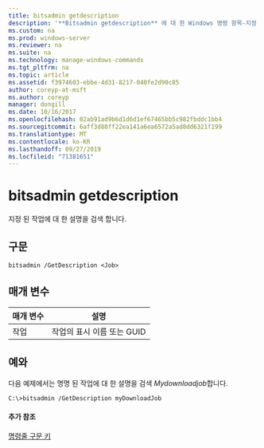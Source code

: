 ```yaml
---
title: bitsadmin getdescription
description: '**Bitsadmin getdescription** 에 대 한 Windows 명령 항목-지정 된 작업에 대 한 설명을 검색 합니다.'
ms.custom: na
ms.prod: windows-server
ms.reviewer: na
ms.suite: na
ms.technology: manage-windows-commands
ms.tgt_pltfrm: na
ms.topic: article
ms.assetid: f3974603-ebbe-4d31-8217-040fe2d90c85
author: coreyp-at-msft
ms.author: coreyp
manager: dongill
ms.date: 10/16/2017
ms.openlocfilehash: 02ab91ad9b6d1d6d1ef67465bb5c982fbddc1bb4
ms.sourcegitcommit: 6aff3d88ff22ea141a6ea6572a5ad8dd6321f199
ms.translationtype: MT
ms.contentlocale: ko-KR
ms.lasthandoff: 09/27/2019
ms.locfileid: "71381651"
---
```

# <a name="bitsadmin-getdescription"></a>bitsadmin getdescription



지정 된 작업에 대 한 설명을 검색 합니다.

## <a name="syntax"></a>구문

```
bitsadmin /GetDescription <Job>
```

## <a name="parameters"></a>매개 변수

|매개 변수|설명|
|---------|-----------|
|작업|작업의 표시 이름 또는 GUID|

## <a name="BKMK_examples"></a>예와

다음 예제에서는 명명 된 작업에 대 한 설명을 검색 *Mydownloadjob*합니다.
```
C:\>bitsadmin /GetDescription myDownloadJob
```

#### <a name="additional-references"></a>추가 참조

[명령줄 구문 키](command-line-syntax-key.md)